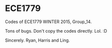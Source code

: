 # ECE1779

Codes of ECE1779 WINTER 2015, Group_14.

Tons of bugs. Don't copy the codes directly. Lol. :D

Sincerely.
Ryan, Harris and Ling.
